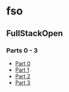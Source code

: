 # fso
## FullStackOpen

### Parts 0 - 3
- [Part 0](tree/main/part0)
- [Part 1](tree/main/part1)
- [Part 2](tree/main/part2)
- [Part 3](tree/main/part3)
